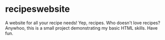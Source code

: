 # recipeswebsite
A website for all your recipe needs!
Yep, recipes. Who doesn't love recipes?
Anywhoo, this is a small project demonstrating my basic HTML skills. Have fun.